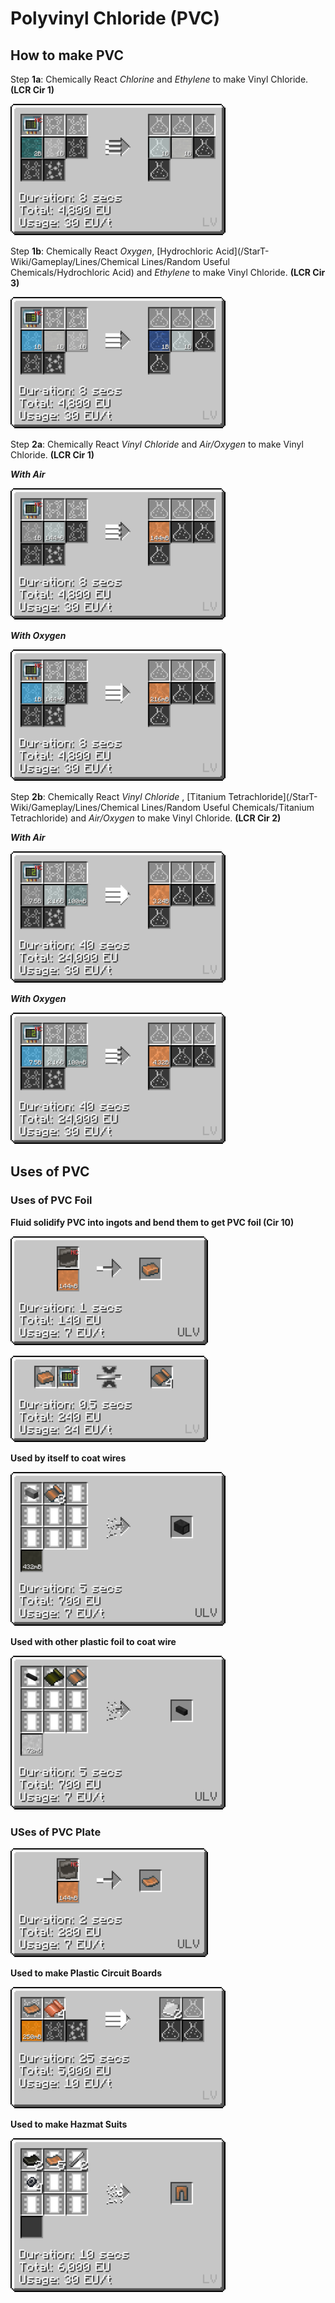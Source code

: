 # Polyvinyl Chloride (PVC)

## How to make PVC

Step **1a**: Chemically React *Chlorine* and *Ethylene* to make Vinyl Chloride. **(LCR Cir 1)**

![clee](PVC_img/large_chemical_reactor_vinyl_chloride_from_chlorine.png)

Step **1b**: Chemically React *Oxygen*, [Hydrochloric Acid](/StarT-Wiki/Gameplay/Lines/Chemical Lines/Random Useful Chemicals/Hydrochloric Acid) and *Ethylene* to make Vinyl Chloride. **(LCR Cir 3)**

![ohcle](PVC_img/large_chemical_reactor_vinyl_chloride_from_hydrochloric.png)

Step **2a**: Chemically React *Vinyl Chloride* and *Air/Oxygen* to make Vinyl Chloride. **(LCR Cir 1)**

***With Air***

![vca](PVC_img/large_chemical_reactor_polyvinyl_chloride_from_air.png)

***With Oxygen***

![vco](PVC_img/large_chemical_reactor_polyvinyl_chloride_from_oxygen.png)

Step **2b**: Chemically React *Vinyl Chloride* , [Titanium Tetrachloride](/StarT-Wiki/Gameplay/Lines/Chemical Lines/Random Useful Chemicals/Titanium Tetrachloride) and *Air/Oxygen* to make Vinyl Chloride. **(LCR Cir 2)**

***With Air***

![vctc](PVC_img/large_chemical_reactor_polyvinyl_chloride_from_tetrachloride_air.png)

***With Oxygen***

![vco](PVC_img/large_chemical_reactor_polyvinyl_chloride_from_tetrachloride_oxygen.png)

## Uses of PVC

### Uses of PVC Foil

**Fluid solidify PVC into ingots and bend them to get PVC foil (Cir 10)**

![pvcf](PVC_img/fluid_solidifier_solidify_polyvinyl_chloride_to_ingot.png)

![pvcif](PVC_img/bender_bend_polyvinyl_chloride_ingot_to_foil.png)

**Used by itself to coat wires**

![pvcfcw](PVC_img/assembler_cover_steel_wire_gt_octal_rubber.png)

**Used with other plastic foil to coat wire**

![pvcw](PVC_img/assembler_cover_naquadah_alloy_wire_gt_double_silicone.png)

### USes of PVC Plate

![pvcp](PVC_img/fluid_solidifier_solidify_polyvinyl_chloride_to_plate.png)

**Used to make Plastic Circuit Boards**

![pcbv](PVC_img/chemical_reactor_plastic_board_pvc.png)

**Used to make Hazmat Suits**

![hzs](PVC_img/assembler_hazmat_leggings.png)


